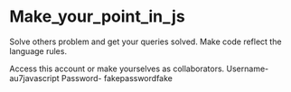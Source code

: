 # Make_your_point_in_js
Solve others problem and get your queries solved. Make code reflect the language rules.

Access this account or make yourselves as collaborators.
Username-au7javascript Password- fakepasswordfake 
